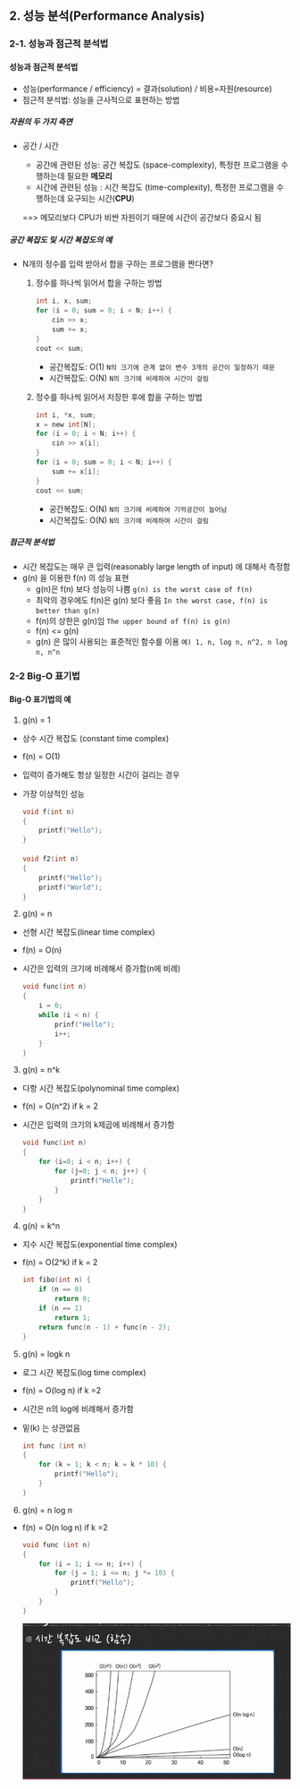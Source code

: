 ## 2. 성능 분석(Performance Analysis)

### 2-1. 성능과 점근적 분석법



#### 성능과 점근적 분석법

- 성능(performance / efficiency) = 결과(solution) / 비용=자원(resource)
- 점근적 분석법: 성능을 근사적으로 표현하는 방법



##### 자원의 두 가지 측면

- 공간 / 시간

  - 공간에 관련된 성능: 공간 복잡도 (space-complexity), 특정한 프로그램을 수행하는데 필요한 **메모리**
  - 시간에 관련된 성능 : 시간 복잡도 (time-complexity), 특정한 프로그램을 수행하는데 요구되는 시간(**CPU**)

  ==> 메모리보다 CPU가 비싼 자원이기 때문에 시간이 공간보다 중요시 됨



##### 공간 복잡도 및 시간 복잡도의 예

- N개의 정수를 입력 받아서 합을 구하는 프로그램을 짠다면?

  1. 정수를 하나씩 읽어서 합을 구하는 방법

     ```c
     int i, x, sum;
     for (i = 0; sum = 0; i < N; i++) {
         cin >> x;
         sum += x;
     }
     cout << sum;
     ```

     - 공간복잡도: O(1) `N의 크기에 관계 없이 변수 3개의 공간이 일정하기 때문`
     - 시간복잡도: O(N) `N의 크기에 비례하여 시간이 걸림`

  2. 정수를 하나씩 읽어서 저장한 후에 합을 구하는 방법

     ```c
     int i, *x, sum;
     x = new int[N];
     for (i = 0; i < N; i++) {
         cin >> x[i];
     }
     for (i = 0; sum = 0; i < N; i++) {
         sum += x[i];
     }
     cout << sum;
     ```

     - 공간복잡도: O(N) `N의 크기에 비례하여 기억공간이 늘어남`
     - 시간복잡도: O(N) `N의 크기에 비례하여 시간이 걸림`

     

##### 점근적 분석법

- 시간 복잡도는 매우 큰 입력(reasonably large length of input) 에 대해서 측정함
- g(n) 을 이용한 f(n) 의 성능 표현
  - g(n)은 f(n) 보다 성능이 나쁨 `g(n) is the worst case of f(n)`
  - 최악의 경우에도 f(n)은 g(n) 보다 좋음 `In the worst case, f(n) is better than g(n)`
  - f(n)의 상한은 g(n)임 `The upper bound of f(n) is g(n)`
  - f(n) <= g(n)
  - g(n) 은 많이 사용되는 표준적인 함수를 이용 `예) 1, n, log n, n^2, n log n, n^n`





### 2-2 Big-O 표기법

#### Big-O 표기법의 예

1) g(n) = 1

- 상수 시간 복잡도 (constant time complex)

- f(n) = O(1)

- 입력이 증가해도 항상 일정한 시간이 걸리는 경우

- 가장 이상적인 성능

  ```c++
  void f(int n)
  {
      printf("Hello");
  }
  
  void f2(int n)
  {
      printf("Hello");
      printf("World");
  }
  ```

  

2) g(n) = n

- 선형 시간 복잡도(linear time complex)

- f(n) = O(n)

- 시간은 입력의 크기에 비례해서 증가함(n에 비례)

  ```c++
  void func(int n)
  {
      i = 0;
      while (i < n) {
          prinf("Hello");
          i++;
      }
  }
  ```



3) g(n) = n^k

- 다항 시간 복잡도(polynominal time complex)

- f(n) = O(n^2) if k = 2

- 시간은 입력의 크기의 k제곱에 비례해서 증가함

  ```c++
  void func(int n)
  {
      for (i=0; i < n; i++) {
          for (j=0; j < n; j++) {
              printf("Helle");
          }
      }
  }
  ```

  

4) g(n) = k^n

- 지수 시간 복잡도(exponential time complex)

- f(n) = O(2^k) if k = 2

  ```c++
  int fibo(int n) {
      if (n == 0)
          return 0;
      if (n == 1) 
          return 1;
      return func(n - 1) + func(n - 2);
  }
  ```

  

5) g(n) = logk n

- 로그 시간 복잡도(log time complex)

- f(n) = O(log n) if k =2 

- 시간은 n의 log에 비례해서 증가함

- 밑(k) 는 상관없음

  ```C++
  int func (int n)
  {
      for (k = 1; k < n; k = k * 10) {
          printf("Hello");
      }
  }
  ```

  

6) g(n) = n log n

- f(n) = O(n log n) if k =2

  ```C++
  void func (int n) 
  {
      for (i = 1; i <= n; i++) {
          for (j = 1; i <= n; j *= 10) {
              printf("Hello");
          }
      }
  }
  ```

  ![Big-O-graph](./imgs/Big-O-graph.png)

